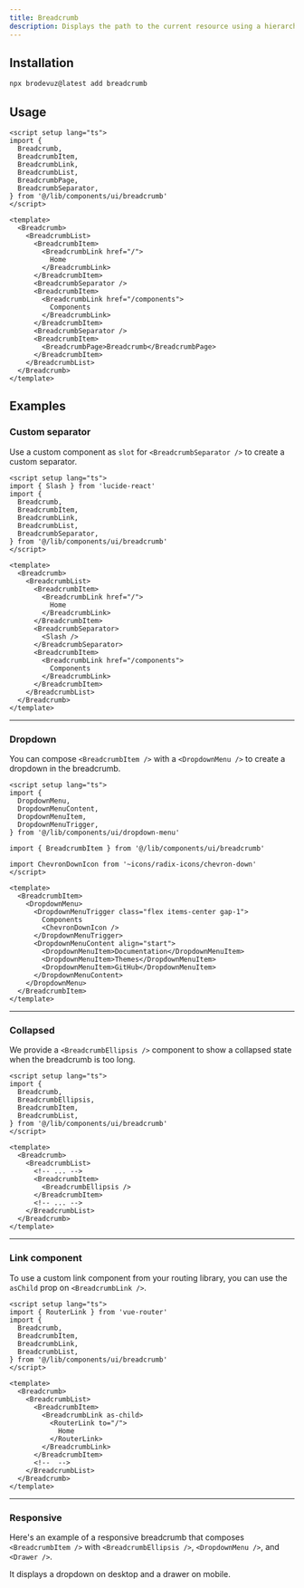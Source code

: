 ```yaml
---
title: Breadcrumb
description: Displays the path to the current resource using a hierarchy of links.
---
```


<ComponentPreview name="BreadcrumbDemo" class="[&_.preview]:p-2" />

## Installation

```bash
npx brodevuz@latest add breadcrumb
```

## Usage

```vue
<script setup lang="ts">
import {
  Breadcrumb,
  BreadcrumbItem,
  BreadcrumbLink,
  BreadcrumbList,
  BreadcrumbPage,
  BreadcrumbSeparator,
} from '@/lib/components/ui/breadcrumb'
</script>

<template>
  <Breadcrumb>
    <BreadcrumbList>
      <BreadcrumbItem>
        <BreadcrumbLink href="/">
          Home
        </BreadcrumbLink>
      </BreadcrumbItem>
      <BreadcrumbSeparator />
      <BreadcrumbItem>
        <BreadcrumbLink href="/components">
          Components
        </BreadcrumbLink>
      </BreadcrumbItem>
      <BreadcrumbSeparator />
      <BreadcrumbItem>
        <BreadcrumbPage>Breadcrumb</BreadcrumbPage>
      </BreadcrumbItem>
    </BreadcrumbList>
  </Breadcrumb>
</template>
```

## Examples

### Custom separator

Use a custom component as `slot` for `<BreadcrumbSeparator />` to create a custom separator.

<ComponentPreview name="BreadcrumbSeparatorDemo" />

```vue showLineNumbers {2,20-22}
<script setup lang="ts">
import { Slash } from 'lucide-react'
import {
  Breadcrumb,
  BreadcrumbItem,
  BreadcrumbLink,
  BreadcrumbList,
  BreadcrumbSeparator,
} from '@/lib/components/ui/breadcrumb'
</script>

<template>
  <Breadcrumb>
    <BreadcrumbList>
      <BreadcrumbItem>
        <BreadcrumbLink href="/">
          Home
        </BreadcrumbLink>
      </BreadcrumbItem>
      <BreadcrumbSeparator>
        <Slash />
      </BreadcrumbSeparator>
      <BreadcrumbItem>
        <BreadcrumbLink href="/components">
          Components
        </BreadcrumbLink>
      </BreadcrumbItem>
    </BreadcrumbList>
  </Breadcrumb>
</template>
```

---

### Dropdown

You can compose `<BreadcrumbItem />` with a `<DropdownMenu />` to create a dropdown in the breadcrumb.

<ComponentPreview name="BreadcrumbDropdown" class="[&_.preview]:p-2" />

```vue showLineNumbers {2-7,16-26}
<script setup lang="ts">
import {
  DropdownMenu,
  DropdownMenuContent,
  DropdownMenuItem,
  DropdownMenuTrigger,
} from '@/lib/components/ui/dropdown-menu'

import { BreadcrumbItem } from '@/lib/components/ui/breadcrumb'

import ChevronDownIcon from '~icons/radix-icons/chevron-down'
</script>

<template>
  <BreadcrumbItem>
    <DropdownMenu>
      <DropdownMenuTrigger class="flex items-center gap-1">
        Components
        <ChevronDownIcon />
      </DropdownMenuTrigger>
      <DropdownMenuContent align="start">
        <DropdownMenuItem>Documentation</DropdownMenuItem>
        <DropdownMenuItem>Themes</DropdownMenuItem>
        <DropdownMenuItem>GitHub</DropdownMenuItem>
      </DropdownMenuContent>
    </DropdownMenu>
  </BreadcrumbItem>
</template>
```

---

### Collapsed

We provide a `<BreadcrumbEllipsis />` component to show a collapsed state when the breadcrumb is too long.

<ComponentPreview name="BreadcrumbEllipsisDemo" class="[&_.preview]:p-2" />

```vue showLineNumbers {3,15}
<script setup lang="ts">
import {
  Breadcrumb,
  BreadcrumbEllipsis,
  BreadcrumbItem,
  BreadcrumbList,
} from '@/lib/components/ui/breadcrumb'
</script>

<template>
  <Breadcrumb>
    <BreadcrumbList>
      <!-- ... -->
      <BreadcrumbItem>
        <BreadcrumbEllipsis />
      </BreadcrumbItem>
      <!-- ... -->
    </BreadcrumbList>
  </Breadcrumb>
</template>
```

---

### Link component

To use a custom link component from your routing library, you can use the `asChild` prop on `<BreadcrumbLink />`.

<ComponentPreview name="BreadcrumbLinkDemo" />

```vue showLineNumbers {15-19}
<script setup lang="ts">
import { RouterLink } from 'vue-router'
import {
  Breadcrumb,
  BreadcrumbItem,
  BreadcrumbLink,
  BreadcrumbList,
} from '@/lib/components/ui/breadcrumb'
</script>

<template>
  <Breadcrumb>
    <BreadcrumbList>
      <BreadcrumbItem>
        <BreadcrumbLink as-child>
          <RouterLink to="/">
            Home
          </RouterLink>
        </BreadcrumbLink>
      </BreadcrumbItem>
      <!--  -->
    </BreadcrumbList>
  </Breadcrumb>
</template>
```

---

### Responsive

Here's an example of a responsive breadcrumb that composes `<BreadcrumbItem />` with `<BreadcrumbEllipsis />`, `<DropdownMenu />`, and `<Drawer />`.

It displays a dropdown on desktop and a drawer on mobile.

<ComponentPreview name="BreadcrumbResponsive" class="[&_.preview]:p-2" />
